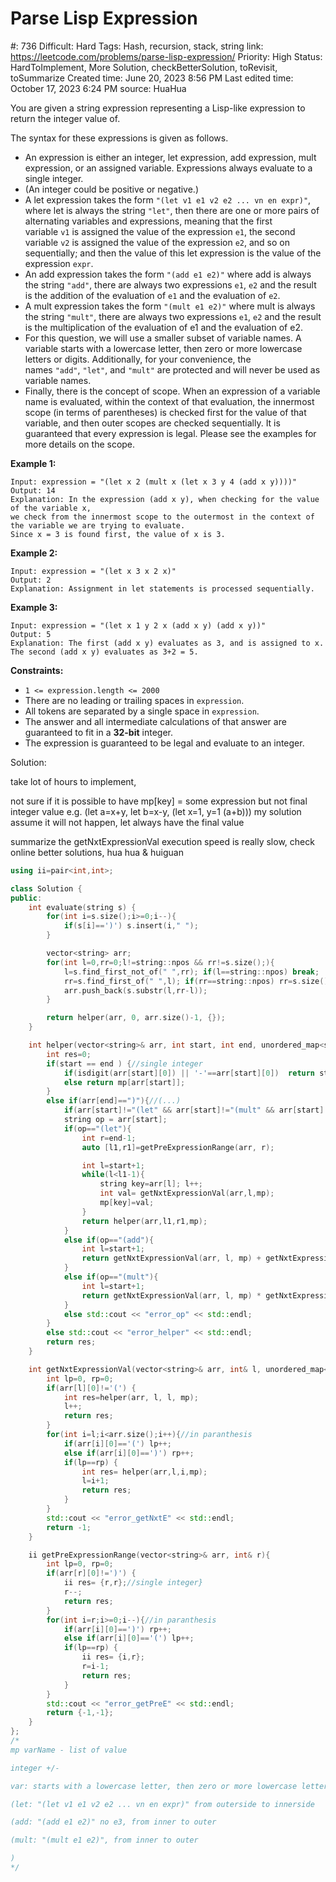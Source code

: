 # Parse Lisp Expression

#: 736
Difficult: Hard
Tags: Hash, recursion, stack, string
link: https://leetcode.com/problems/parse-lisp-expression/
Priority: High
Status: HardToImplement, More Solution, checkBetterSolution, toRevisit, toSummarize
Created time: June 20, 2023 8:56 PM
Last edited time: October 17, 2023 6:24 PM
source: HuaHua

You are given a string expression representing a Lisp-like expression to return the integer value of.

The syntax for these expressions is given as follows.

- An expression is either an integer, let expression, add expression, mult expression, or an assigned variable. Expressions always evaluate to a single integer.
- (An integer could be positive or negative.)
- A let expression takes the form `"(let v1 e1 v2 e2 ... vn en expr)"`, where let is always the string `"let"`, then there are one or more pairs of alternating variables and expressions, meaning that the first variable `v1` is assigned the value of the expression `e1`, the second variable `v2` is assigned the value of the expression `e2`, and so on sequentially; and then the value of this let expression is the value of the expression `expr`.
- An add expression takes the form `"(add e1 e2)"` where add is always the string `"add"`, there are always two expressions `e1`, `e2` and the result is the addition of the evaluation of `e1` and the evaluation of `e2`.
- A mult expression takes the form `"(mult e1 e2)"` where mult is always the string `"mult"`, there are always two expressions `e1`, `e2` and the result is the multiplication of the evaluation of e1 and the evaluation of e2.
- For this question, we will use a smaller subset of variable names. A variable starts with a lowercase letter, then zero or more lowercase letters or digits. Additionally, for your convenience, the names `"add"`, `"let"`, and `"mult"` are protected and will never be used as variable names.
- Finally, there is the concept of scope. When an expression of a variable name is evaluated, within the context of that evaluation, the innermost scope (in terms of parentheses) is checked first for the value of that variable, and then outer scopes are checked sequentially. It is guaranteed that every expression is legal. Please see the examples for more details on the scope.

**Example 1:**

```
Input: expression = "(let x 2 (mult x (let x 3 y 4 (add x y))))"
Output: 14
Explanation: In the expression (add x y), when checking for the value of the variable x,
we check from the innermost scope to the outermost in the context of the variable we are trying to evaluate.
Since x = 3 is found first, the value of x is 3.

```

**Example 2:**

```
Input: expression = "(let x 3 x 2 x)"
Output: 2
Explanation: Assignment in let statements is processed sequentially.

```

**Example 3:**

```
Input: expression = "(let x 1 y 2 x (add x y) (add x y))"
Output: 5
Explanation: The first (add x y) evaluates as 3, and is assigned to x.
The second (add x y) evaluates as 3+2 = 5.

```

**Constraints:**

- `1 <= expression.length <= 2000`
- There are no leading or trailing spaces in `expression`.
- All tokens are separated by a single space in `expression`.
- The answer and all intermediate calculations of that answer are guaranteed to fit in a **32-bit** integer.
- The expression is guaranteed to be legal and evaluate to an integer.

Solution:

take lot of hours to implement,

not sure if it is possible to have mp[key] = some expression but not final integer value
e.g. (let a=x+y, let b=x-y, (let x=1, y=1 (a+b)))
my solution assume it will not happen, let always have the final value

summarize the getNxtExpressionVal
execution speed is really slow, check online better solutions, hua hua & huiguan

```cpp
using ii=pair<int,int>;

class Solution {
public:
    int evaluate(string s) {
        for(int i=s.size();i>=0;i--){
            if(s[i]==')') s.insert(i," ");
        }

        vector<string> arr;
        for(int l=0,rr=0;l!=string::npos && rr!=s.size();){
            l=s.find_first_not_of(" ",rr); if(l==string::npos) break;
            rr=s.find_first_of(" ",l); if(rr==string::npos) rr=s.size();
            arr.push_back(s.substr(l,rr-l));
        }

        return helper(arr, 0, arr.size()-1, {});
    }

    int helper(vector<string>& arr, int start, int end, unordered_map<string, int> mp){
        int res=0;
        if(start == end ) {//single integer
            if(isdigit(arr[start][0]) || '-'==arr[start][0])  return stoi(arr[start]);
            else return mp[arr[start]];
        }
        else if(arr[end]==")"){//(...)
            if(arr[start]!="(let" && arr[start]!="(mult" && arr[start]!="(add") std::cout << "error(" << std::endl;
            string op = arr[start];
            if(op=="(let"){
                int r=end-1;
                auto [l1,r1]=getPreExpressionRange(arr, r);

                int l=start+1;
                while(l<l1-1){
                    string key=arr[l]; l++;
                    int val= getNxtExpressionVal(arr,l,mp);
                    mp[key]=val;
                }
                return helper(arr,l1,r1,mp);
            }
            else if(op=="(add"){
                int l=start+1;
                return getNxtExpressionVal(arr, l, mp) + getNxtExpressionVal(arr, l, mp);
            }
            else if(op=="(mult"){
                int l=start+1;
                return getNxtExpressionVal(arr, l, mp) * getNxtExpressionVal(arr, l, mp);
            }
            else std::cout << "error_op" << std::endl;
        }
        else std::cout << "error_helper" << std::endl;
        return res;
    }

    int getNxtExpressionVal(vector<string>& arr, int& l, unordered_map<string, int> mp){
        int lp=0, rp=0;
        if(arr[l][0]!='(') {
            int res=helper(arr, l, l, mp);
            l++;
            return res;
        }
        for(int i=l;i<arr.size();i++){//in paranthesis
            if(arr[i][0]=='(') lp++;
            else if(arr[i][0]==')') rp++;
            if(lp==rp) {
                int res= helper(arr,l,i,mp); 
                l=i+1;
                return res;
            }
        }
        std::cout << "error_getNxtE" << std::endl;
        return -1;
    }

    ii getPreExpressionRange(vector<string>& arr, int& r){
        int lp=0, rp=0;
        if(arr[r][0]!=')') {
            ii res= {r,r};//single integer}
            r--;
            return res;
        }
        for(int i=r;i>=0;i--){//in paranthesis
            if(arr[i][0]==')') rp++;
            else if(arr[i][0]=='(') lp++;
            if(lp==rp) {
                ii res= {i,r}; 
                r=i-1;
                return res;
            }
        }
        std::cout << "error_getPreE" << std::endl;
        return {-1,-1};
    }
};
/*
mp varName - list of value

integer +/- 

var: starts with a lowercase letter, then zero or more lowercase letters or digits

(let: "(let v1 e1 v2 e2 ... vn en expr)" from outerside to innerside

(add: "(add e1 e2)" no e3, from inner to outer

(mult: "(mult e1 e2)", from inner to outer

)
*/
```